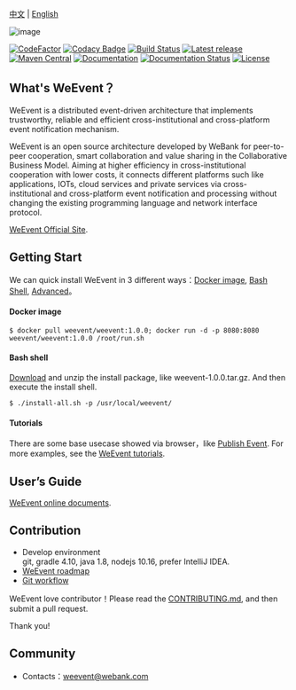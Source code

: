 [中文](README.md) | [English](README_en.md)

![image](https://github.com/WeBankFinTech/WeEvent-docs/blob/master/docs/image/weevent-logo.png)

[![CodeFactor](https://www.codefactor.io/repository/github/webankfintech/weevent/badge)](https://www.codefactor.io/repository/github/webankfintech/weevent)
[![Codacy Badge](https://api.codacy.com/project/badge/Grade/1d2141e952d84a47b0a615e51702bf6f)](https://www.codacy.com/app/WeEventAdmin/WeEvent?utm_source=github.com&amp;utm_medium=referral&amp;utm_content=WeBankFinTech/WeEvent&amp;utm_campaign=Badge_Grade)
[![Build Status](https://travis-ci.com/WeBankFinTech/WeEvent.svg?branch=master)](https://travis-ci.com/WeBankFinTech/WeEvent)
[![Latest release](https://img.shields.io/github/release/WeBankFinTech/WeEvent.svg)](https://github.com/WeBankFinTech/WeEvent/releases/latest)
[![Maven Central](https://img.shields.io/maven-central/v/com.webank.weevent/weevent-client.svg?label=Maven%20Central)](https://search.maven.org/search?q=g:%22com.webank.weevent%22%20AND%20a:%weevent-client%22)
[![Documentation](https://img.shields.io/badge/api-reference-blue.svg)](https://weeventdoc.readthedocs.io/zh_CN/latest/protocal/index.html)
[![Documentation Status](https://readthedocs.org/projects/weeventdoc/badge/?version=latest)](https://weeventdoc.readthedocs.io/zh_CN/latest)
[![License](https://img.shields.io/badge/License-Apache%202.0-blue.svg)](https://opensource.org/licenses/Apache-2.0)

## What's WeEvent？

WeEvent is a distributed event-driven architecture that implements trustworthy, reliable and efficient cross-institutional and cross-platform event notification mechanism.

WeEvent is an open source architecture developed by WeBank for peer-to-peer cooperation, smart collaboration and value sharing in the Collaborative Business Model. Aiming at higher efficiency in cross-institutional cooperation with lower costs, it connects different platforms such like applications, IOTs, cloud services and private services via cross-institutional and cross-platform event notification and processing without changing the existing programming language and network interface protocol.  

[WeEvent Official Site](http://fintech.webank.com/weevent).

## Getting Start
We can quick install WeEvent in 3 different ways：[Docker image](https://hub.docker.com/r/weevent/), [Bash Shell](https://weeventdoc.readthedocs.io/zh_CN/latest/install/quickinstall.html), [Advanced](https://weeventdoc.readthedocs.io/zh_CN/latest/install/module/index.html)。
#### Docker image
```
$ docker pull weevent/weevent:1.0.0; docker run -d -p 8080:8080 weevent/weevent:1.0.0 /root/run.sh
```

#### Bash shell
[Download](https://weeventdoc.readthedocs.io/zh_CN/latest/install/download.html) and unzip the install package, like weevent-1.0.0.tar.gz. And then execute the install shell.
```
$ ./install-all.sh -p /usr/local/weevent/
```

#### Tutorials
There are some base usecase showed via browser，like [Publish Event](http://localhost:8080/weevent/rest/publish?topic=test&content=helloevent).
For more examples, see the [WeEvent tutorials](https://weeventdoc.readthedocs.io/zh_CN/latest/protocal/restful.html).

## User’s Guide
[WeEvent online documents](https://weeventdoc.readthedocs.io/latest).

## Contribution
- Develop environment  
git, gradle 4.10, java 1.8, nodejs 10.16, prefer IntelliJ IDEA.
- [WeEvent roadmap](https://github.com/WeBankFinTech/WeEvent/wiki/Project-RoadMap)  
- [Git workflow](https://github.com/WeBankFinTech/WeEvent/wiki/Project-WorkFlow)  

WeEvent love contributor！Please read the [CONTRIBUTING.md](https://github.com/WeBankFinTech/WeEvent/blob/master/CONTRIBUTING.md), and then submit a pull request.

Thank you!

## Community
- Contacts：weevent@webank.com
